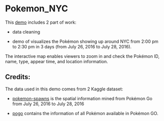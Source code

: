 # Pokemon_NYC

This [demo](https://github.com/YC-1412/Pokemon_NYC) includes 2 part of work: 

* data cleaning 

* demo of visualizes the Pokémon showing up around NYC from 2:00 pm to 2:30 pm in 3 days (from July 26, 2016 to July 28, 2016). 

The interactive map enables viewers to zoom in and check the Pokémon ID, name, type, appear time, and location information.

## Credits:
The data used in this demo comes from 2 Kaggle dataset:

* [pokemon-spawns](https://www.kaggle.com/kveykva/sf-bay-area-pokemon-go-spawns) is the spatial information mined from Pokémon Go from July 26, 2016 to July 28, 2016

* [pogo](https://www.kaggle.com/netzuel/pokmon-go-dataset-15-generations) contains the information of all Pokémon available in Pokémon GO.